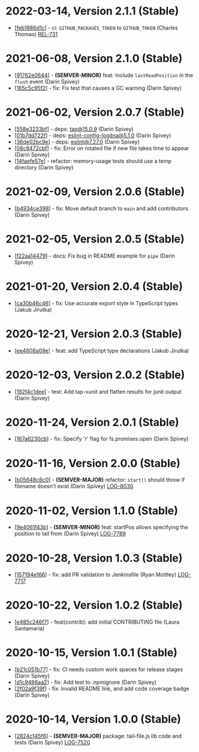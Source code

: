 # 2022-03-14, Version 2.1.1 (Stable)

* [[feb1886d1c](https://github.com/logdna/tail-file-node/commit/feb1886d1c)] - ci: `GITHUB_PACKAGES_TOKEN` to `GITHUB_TOKEN` (Charles Thomas) [REL-731](https://logdna.atlassian.net/browse/REL-731)

# 2021-06-08, Version 2.1.0 (Stable)

* [[91762e0644](https://github.com/logdna/tail-file-node/commit/91762e0644)] - **(SEMVER-MINOR)** feat: Include `lastReadPosition` in the `flush` event (Darin Spivey)
* [[165c5c95f2](https://github.com/logdna/tail-file-node/commit/165c5c95f2)] - fix: Fix test that causes a GC warning (Darin Spivey)

# 2021-06-02, Version 2.0.7 (Stable)

* [[558e3233bf](https://github.com/logdna/tail-file-node/commit/558e3233bf)] - deps: tap@15.0.9 (Darin Spivey)
* [[01b7dd722f](https://github.com/logdna/tail-file-node/commit/01b7dd722f)] - deps: eslint-config-logdna@5.1.0 (Darin Spivey)
* [[36de02bc9e](https://github.com/logdna/tail-file-node/commit/36de02bc9e)] - deps: eslint@7.27.0 (Darin Spivey)
* [[08c8472cbf](https://github.com/logdna/tail-file-node/commit/08c8472cbf)] - fix: Error on rotated file if new file takes time to appear (Darin Spivey)
* [[14faefe57e](https://github.com/logdna/tail-file-node/commit/14faefe57e)] - refactor: memory-usage tests should use a temp directory (Darin Spivey)

# 2021-02-09, Version 2.0.6 (Stable)

* [[b4934ce398](https://github.com/logdna/tail-file-node/commit/b4934ce398)] - fix: Move default branch to `main` and add contributors (Darin Spivey)

# 2021-02-05, Version 2.0.5 (Stable)

* [[f22aa14479](https://github.com/logdna/tail-file-node/commit/f22aa14479)] - docs: Fix bug in README example for `pipe` (Darin Spivey)

# 2021-01-20, Version 2.0.4 (Stable)

* [[ca30b46c46](https://github.com/logdna/tail-file-node/commit/ca30b46c46)] - fix: Use accurate export style in TypeScript types (Jakub Jirutka)

# 2020-12-21, Version 2.0.3 (Stable)

* [[ee4808a09e](https://github.com/logdna/tail-file-node/commit/ee4808a09e)] - feat: add TypeScript type declarations (Jakub Jirutka)

# 2020-12-03, Version 2.0.2 (Stable)

* [[192f4c1dee](https://github.com/logdna/tail-file-node/commit/192f4c1dee)] - test: Add tap-xunit and flatten results for junit output (Darin Spivey)

# 2020-11-24, Version 2.0.1 (Stable)

* [[167a6230cb](https://github.com/logdna/tail-file-node/commit/167a6230cb)] - fix: Specify 'r' flag for fs.promises.open (Darin Spivey)

# 2020-11-16, Version 2.0.0 (Stable)

* [[b05648c8c0](https://github.com/logdna/tail-file-node/commit/b05648c8c0)] - **(SEMVER-MAJOR)** refactor: `start()` should throw if filename doesn't exist (Darin Spivey) [LOG-8030](https://logdna.atlassian.net/browse/LOG-8030)

# 2020-11-02, Version 1.1.0 (Stable)

* [[9e4061f43b](https://github.com/logdna/tail-file-node/commit/9e4061f43b)] - **(SEMVER-MINOR)** feat: startPos allows specifying the position to tail from (Darin Spivey) [LOG-7789](https://logdna.atlassian.net/browse/LOG-7789)

# 2020-10-28, Version 1.0.3 (Stable)

* [[157194e166](https://github.com/logdna/tail-file-node/commit/157194e166)] - fix: add PR validation to Jenkinsfile (Ryan Mottley) [LOG-7717](https://logdna.atlassian.net/browse/LOG-7717)

# 2020-10-22, Version 1.0.2 (Stable)

* [[e485c246f7](https://github.com/logdna/tail-file-node/commit/e485c246f7)] - feat(contrib): add initial CONTRIBUTING file (Laura Santamaria)

# 2020-10-15, Version 1.0.1 (Stable)

* [[b21c051b77](https://github.com/logdna/tail-file-node/commit/b21c051b77)] - fix: CI needs custom work spaces for release stages (Darin Spivey)
* [[d1c9466aa2](https://github.com/logdna/tail-file-node/commit/d1c9466aa2)] - fix: Add test to .npmignore (Darin Spivey)
* [[2f02a9f39f](https://github.com/logdna/tail-file-node/commit/2f02a9f39f)] - fix: Invalid README link, and add code coverage badge (Darin Spivey)

# 2020-10-14, Version 1.0.0 (Stable)

* [[2824c145f6](https://github.com/logdna/tail-file-node/commit/2824c145f6)] - **(SEMVER-MAJOR)** package: tail-file.js lib code and tests (Darin Spivey) [LOG-7520](https://logdna.atlassian.net/browse/LOG-7520)
